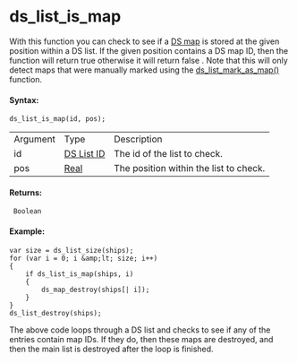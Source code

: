 # ds_list_is_map

With this function you can check to see if a [DS
map](../DS_Maps/DS_Maps) is stored at the given position within a DS
list. If the given position contains a DS map ID, then the function will
return true otherwise it will return false . Note that this will only
detect maps that were manually marked using the
[ds_list_mark_as_map()](ds_list_mark_as_map) function.

#### Syntax:

``` gml
ds_list_is_map(id, pos);
```

|          |                                                                                                             |                                        |
|----------|-------------------------------------------------------------------------------------------------------------|----------------------------------------|
| Argument | Type                                                                                                        | Description                            |
| id       |  [DS List ID](../../../../../GameMaker_Language/GML_Reference/Data_Structures/DS_Lists/ds_list_create)  | The id of the list to check.           |
| pos      |  [Real](../../../../../GameMaker_Language/GML_Overview/Data_Types)                                      | The position within the list to check. |

#### Returns:

``` gml
 Boolean
```

#### Example:

``` gml
var size = ds_list_size(ships);
for (var i = 0; i &amp;lt; size; i++)
{
    if ds_list_is_map(ships, i)
    {
        ds_map_destroy(ships[| i]);
    }
}
ds_list_destroy(ships);
```

The above code loops through a DS list and checks to see if any of the
entries contain map IDs. If they do, then these maps are destroyed, and
then the main list is destroyed after the loop is finished.
